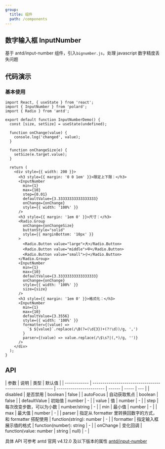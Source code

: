 ```yaml
---
group:
  title: 组件
  path: /components
---
```


## 数字输入框 InputNumber

基于 antd/input-number 组件，引入`bignumber.js`，处理 javascript 数字精度丢失问题

## 代码演示

### 基本使用

```tsx
import React, { useState } from 'react';
import { InputNumber } from 'polard';
import { Radio } from 'antd';

export default function InputNumberDemo() {
  const [size, setSize] = useState(undefined);

  function onChange(value) {
    console.log('changed', value);
  }

  function onChangeSize(e) {
    setSize(e.target.value);
  }

  return (
    <div style={{ width: 200 }}>
      <h3 style={{ margin: '0 0 1em' }}>限定上下限：</h3>
      <InputNumber
        min={1}
        max={10}
        step={0.01}
        defaultValue={3.33333333333333333}
        onChange={onChange}
        style={{ width: '100%' }}
      />
      <h3 style={{ margin: '1em 0' }}>尺寸：</h3>
      <Radio.Group
        onChange={onChangeSize}
        buttonStyle="solid"
        style={{ marginBottom: '10px' }}
      >
        <Radio.Button value="large">大</Radio.Button>
        <Radio.Button value="middle">中</Radio.Button>
        <Radio.Button value="small">小</Radio.Button>
      </Radio.Group>
      <InputNumber
        min={1}
        max={10}
        defaultValue={3.33333333333333333}
        onChange={onChange}
        style={{ width: '100%' }}
        size={size}
      />
      <h3 style={{ margin: '1em 0' }}>格式化：</h3>
      <InputNumber
        min={1}
        max={10}
        defaultValue={3.3556}
        style={{ width: '100%' }}
        formatter={(value) =>
          `$ ${value}`.replace(/\B(?=(\d{3})+(?!\d))/g, ',')
        }
        parser={(value) => value.replace(/\$\s?|(,*)/g, '')}
      />
    </div>
  );
}
```

## API

| 参数         | 说明                                                       | 类型                     | 默认值 |
| ------------ | ---------------------------------------------------------- | ------------------------ | ------ | ----- | --- |
| disabled     | 是否禁用                                                   | boolean                  | false  |
| autoFocus    | 自动获取焦点                                               | boolean                  | false  |
| defaultValue | 初始值                                                     | number                   | -      |
| value        | 值                                                         | number                   | -      |
| step         | 每次改变步数，可以为小数                                   | number/string            | -      |
| min          | 最小值                                                     | number                   | -      |
| max          | 最大值                                                     | number                   | -      |
| parser       | 指定从 formatter 里转换回数字的方式，和 formatter 搭配使用 | function(string): number | -      |
| formatter    | 指定输入框展示值的格式                                     | function(number): string | -      |
| onChange     | 变化回调                                                   | function(value: number   | string | null) | -   |

具体 API 可参考 antd 官网 v4.12.0 及以下版本的属性
[antd/input-number](https://ant.design/components/input-number-cn/)
